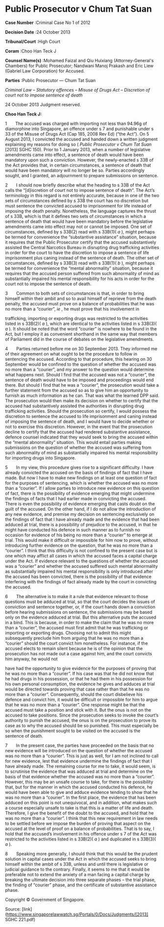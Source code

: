 # Public Prosecutor v Chum Tat Suan 



**Case Number** :Criminal Case No 1 of 2012 

**Decision Date** :24 October 2013 

**Tribunal/Court** :High Court 

**Coram** :Choo Han Teck J 

**Counsel Name(s)** :Mohamed Faizal and Qiu Huixiang (Attorney-General's Chambers) for Public Prosecutor; Nandwani Manoj Prakash and Eric Liew (Gabriel Law Corporation) for Accused. 

**Parties** :Public Prosecutor — Chum Tat Suan 

_Criminal Law_ – _Statutory offences_ – _Misuse of Drugs Act_ – _Discretion of court not to impose sentence of death_ 

24 October 2013 Judgment reserved. 

**Choo Han Teck J:** 

1       The accused was charged with importing not less than 94.96g of diamorphine into Singapore, an offence under s 7 and punishable under s 33 of the Misuse of Drugs Act (Cap 185, 2008 Rev Ed) (“the Act”). On 5 August 2013, I convicted the accused and handed down a written judgment explaining my reasons for doing so ( _Public Prosecutor v Chum Tat Suan_ <span class="citation">[2013] SGHC 150</span>). Prior to 1 January 2013, when a number of legislative amendments came into effect, a sentence of death would have been mandatory upon such a conviction. However, the newly-enacted s 33B of the Act provides that, in certain circumstances, a sentence of death that would have been mandatory will no longer be so. Parties accordingly sought, and I granted, an adjournment to prepare submissions on sentence. 

2       I should now briefly describe what the heading to s 33B of the Act calls the “[d]iscretion of court not to impose sentence of death”. The Act’s terminology in this regard is not entirely accurate, because in one of the two sets of circumstances defined by s 33B the court has no discretion but must sentence the convicted accused to imprisonment for life instead of imposing the death penalty. Nonetheless, the language captures the thrust of s 33B, which is that it defines two sets of circumstances in which a sentence of death that would have been mandatory before the legislative amendments came into effect may not or cannot be imposed. One set of circumstances, defined by s 33B(2) read with s 33B(1)( _a_ ), might perhaps be termed for convenience the “substantive assistance” situation, because it requires that the Public Prosecutor certify that the accused substantively assisted the Central Narcotics Bureau in disrupting drug trafficking activities in order for the court to have the discretion to impose a sentence of life imprisonment plus caning instead of the sentence of death. The other set of circumstances, defined by s 33B(3) read with s 33B(1)( _b_ ), might perhaps be termed for convenience the “mental abnormality” situation, because it requires that the accused person suffered from such abnormality of mind as substantially impaired his mental responsibility for his acts in order for the court not to impose the sentence of death. 

3       Common to both sets of circumstances is that, in order to bring himself within their ambit and so to avail himself of reprieve from the death penalty, the accused must prove on a balance of probabilities that he was no more than a “courier”, _ie_ , he must prove that his involvement in 


trafficking, importing or exporting drugs was restricted to the activities listed in s 33B(2)( _a_ ), which are identical to the activities listed in s 33B(3)( _a_ ). It should be noted that the word “courier” is nowhere to be found in the Act, but I employ it as convenient shorthand in the same way that members of Parliament did in the course of debates on the legislative amendments. 

4       Parties returned before me on 30 September 2013. They informed me of their agreement on what ought to be the procedure to follow in sentencing the accused. According to that procedure, this hearing on 30 September would be confined to the question of whether the accused was no more than a “courier”, and my answer to the question would determine what happens next. Should I find that the accused was not a “courier”, the sentence of death would have to be imposed and proceedings would end there. But should I find that he was a “courier”, the prosecution would take a further statement from the accused so as to give him an opportunity to furnish as much information as he can. That was what the learned DPP said. The prosecution would then make its decision on whether to certify that the accused had substantively assisted the authorities in disrupting drug trafficking activities. Should the prosecution so certify, I would possess the discretion to sentence the accused to life imprisonment and caning instead of imposing the sentence of death, and I would have to decide whether or not to exercise this discretion. However, in the event that the prosecution decline to certify that the accused had rendered substantive assistance, defence counsel indicated that they would seek to bring the accused within the “mental abnormality” situation. This would entail parties making submissions on the question of whether the accused was suffering from such abnormality of mind as substantially impaired his mental responsibility for importing drugs into Singapore. 

5       In my view, this procedure gives rise to a significant difficulty. I have already convicted the accused on the basis of findings of fact that I have made. But now I have to make new findings on at least one question of fact for the purposes of sentencing, which is whether the accused was no more than a “courier”. If I allow parties to introduce new evidence on this question of fact, there is the possibility of evidence emerging that might undermine the findings of facts that I had earlier made in convicting the accused. There is even the possibility of evidence emerging that casts doubt on the guilt of the accused. On the other hand, if I do not allow the introduction of any new evidence, and premise my decision on sentencing exclusively on the findings of fact that I have already made and the evidence that had been adduced at trial, there is a possibility of prejudice to the accused, in that he might have conducted his defence in such manner as to furnish no occasion for evidence of his being no more than a “courier” to emerge at trial. This would make it difficult or impossible for him now to prove, without introducing further evidence on the question, that he was no more than a “courier”. I think that this difficulty is not confined to the present case but is one which may afflict all cases in which the accused faces a capital charge under the Act. If evidence relevant to the questions of whether the accused was a “courier” and whether the accused suffered such mental abnormality as substantially impaired his mental responsibility is only introduced after the accused has been convicted, there is the possibility of that evidence interfering with the findings of fact already made by the court in convicting the accused. 

6       The alternative is to make it a rule that evidence relevant to those questions must be adduced at trial, so that the court decides the issues of conviction and sentence together, or, if the court hands down a conviction before hearing submissions on sentence, the submissions may be based only on the evidence adduced at trial. But this alternative puts the accused in a bind. This is because, in order to make the claim that he was no more than a “courier”, the accused must first admit that he was trafficking or importing or exporting drugs. Choosing not to admit this might subsequently preclude him from arguing that he was no more than a “courier” should the court convict him nonetheless. For instance, if the accused elects to remain silent because he is of the opinion that the prosecution has not made out a case against him, and the court convicts him anyway, he would not 


have had the opportunity to give evidence for the purposes of proving that he was no more than a “courier”. If his case was that he did not know that he had drugs in his possession, or that he had them in his possession for his own personal consumption, the evidence he gives and adduces at trial would be directed towards proving that case rather than that he was no more than a “courier”. Consequently, should the court disbelieve his defence and convict him, it would be difficult or impossible for him to argue that he was no more than a “courier”. One response might be that the accused must take a position and stick with it. But the onus is not on the accused to take positions. Since the prosecution seeks to invoke the court’s authority to punish the accused, the onus is on the prosecution to prove its case as to why the accused should be so punished. This must especially be so when the punishment sought to be visited on the accused is the sentence of death. 

7       In the present case, the parties have proceeded on the basis that no new evidence will be introduced on the question of whether the accused was no more than a “courier”. This is just as well, for I am not inclined to call for new evidence, lest that evidence undermine the findings of fact that I have already made. The remaining course for me to take, it would seem, is to scrutinise the evidence that was adduced at trial and determine on the basis of that evidence whether the accused was no more than a “courier”. However, this may be an unsafe course to take, for there is the possibility that, but for the manner in which the accused conducted his defence, he would have been able to give and adduce evidence tending to show that he was no more than a “courier”. In the first place, the evidence that has been adduced on this point is not unequivocal, and in addition, what makes such a course especially unsafe to take is that this is a matter of life and death. Therefore, I give the benefit of the doubt to the accused, and hold that he was no more than a “courier”. I think that this new requirement in law needs to be settled before we impose the burden of proving that aspect on the accused at the level of proof on a balance of probabilities. That is to say, I hold that the accused’s involvement in his offence under s 7 of the Act was restricted to the activities listed in s 33B(2)( _a_ ) and duplicated in s 33B(3)( _a_ ). 

8       Speaking more generally, I should think that this would be the prudent solution in capital cases under the Act in which the accused seeks to bring himself within the ambit of s 33B, unless and until there is legislative or judicial guidance to the contrary. Finally, it seems to me that it would be preferable not to extend the anxiety of a man facing a capital charge by breaking the ultimate decision into three separate phases – the trial phase, the finding of “courier” phase, and the certificate of substantive assistance phase. 

 Copyright © Government of Singapore. 


Source: [link](https://www.singaporelawwatch.sg/Portals/0/Docs/Judgments/[2013] SGHC 221.pdf)
